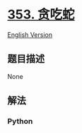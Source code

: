 # [353. 贪吃蛇](https://leetcode-cn.com/problems/design-snake-game)

[English Version](/leetcode/0300-0399/0353.Design%20Snake%20Game/README_EN.md)

## 题目描述

<!-- 这里写题目描述 -->

None

## 解法

<!-- 这里可写通用的实现逻辑 -->

<!-- tabs:start -->

### **Python**

<!-- 这里可写当前语言的特殊实现逻辑 -->

```python

```

<!-- tabs:end -->
